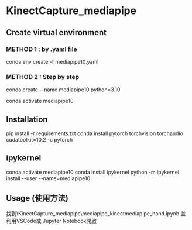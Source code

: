 # KinectCapture_mediapipe
## Create virtual environment
### METHOD 1 : by .yaml file
conda env create -f mediapipe10.yaml
### METHOD 2 : Step by step
conda create --name mediapipe10 python=3.10

conda activate mediapipe10

## Installation 
pip install -r requirements.txt
conda install pytorch torchvision torchaudio cudatoolkit=10.2 -c pytorch

## ipykernel 
conda activate mediapipe10
conda install ipykernel
python -m ipykernel install --user --name=mediapipe10

## Usage (使用方法)
找到\KinectCapture_mediapipe\mediapipe_kinectmediapipe_hand.ipynb
並利用VSCode或 Jupyter Notebook開啟
